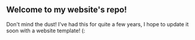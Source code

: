 ## Welcome to my website's repo!

Don't mind the dust! I've had this for quite a few years, I hope to update it soon with a website template! (:
